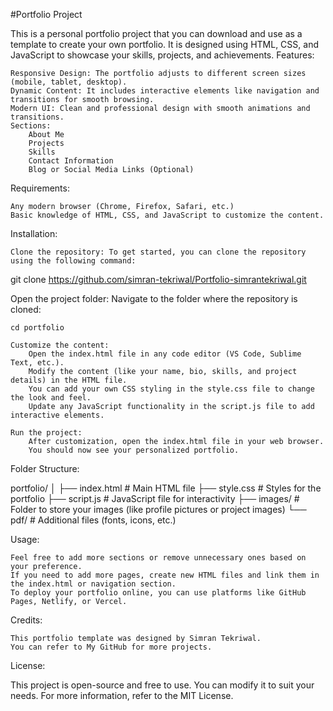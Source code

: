 #Portfolio Project

This is a personal portfolio project that you can download and use as a template to create your own portfolio. It is designed using HTML, CSS, and JavaScript to showcase your skills, projects, and achievements.
Features:

    Responsive Design: The portfolio adjusts to different screen sizes (mobile, tablet, desktop).
    Dynamic Content: It includes interactive elements like navigation and transitions for smooth browsing.
    Modern UI: Clean and professional design with smooth animations and transitions.
    Sections:
        About Me
        Projects
        Skills
        Contact Information
        Blog or Social Media Links (Optional)

Requirements:

    Any modern browser (Chrome, Firefox, Safari, etc.)
    Basic knowledge of HTML, CSS, and JavaScript to customize the content.

Installation:

    Clone the repository: To get started, you can clone the repository using the following command:

git clone https://github.com/simran-tekriwal/Portfolio-simrantekriwal.git

Open the project folder: Navigate to the folder where the repository is cloned:

    cd portfolio

    Customize the content:
        Open the index.html file in any code editor (VS Code, Sublime Text, etc.).
        Modify the content (like your name, bio, skills, and project details) in the HTML file.
        You can add your own CSS styling in the style.css file to change the look and feel.
        Update any JavaScript functionality in the script.js file to add interactive elements.

    Run the project:
        After customization, open the index.html file in your web browser.
        You should now see your personalized portfolio.

Folder Structure:

portfolio/
│
├── index.html        # Main HTML file
├── style.css         # Styles for the portfolio
├── script.js         # JavaScript file for interactivity
├── images/           # Folder to store your images (like profile pictures or project images)
└── pdf/           # Additional files (fonts, icons, etc.)

Usage:

    Feel free to add more sections or remove unnecessary ones based on your preference.
    If you need to add more pages, create new HTML files and link them in the index.html or navigation section.
    To deploy your portfolio online, you can use platforms like GitHub Pages, Netlify, or Vercel.

Credits:

    This portfolio template was designed by Simran Tekriwal.
    You can refer to My GitHub for more projects.

License:

This project is open-source and free to use. You can modify it to suit your needs. For more information, refer to the MIT License.
